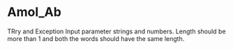 # Amol_Ab
TRry and Exception
Input parameter strings and numbers.
Length should be more than 1 and both the words should have the same length.
